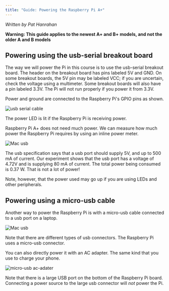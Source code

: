 ```yaml
---
title: "Guide: Powering the Raspberry Pi A+"
---
```


*Written by Pat Hanrahan*

**Warning: This guide applies to the newest A+ and B+ models,
and not the older A and B models**

## Powering using the usb-serial breakout board

The way we will power the Pi in this course 
is to use the usb-serial breakout board.
The header on the breakout board has pins labeled 5V and GND.
On some breakout boards, the 5V pin may be labeled VCC;
if you are uncertain, check the voltage using a multimeter.
Some breakout boards will also have a pin labeled 3.3V.
The Pi will not run properly if you power it from 3.3V.

Power and ground are connected 
to the Raspberry Pi's GPIO pins as shown.

![usb serial cable](../images/power.usb.serial.jpg)

The power LED is lit if the Raspberry Pi is receiving power.

Raspberry Pi A+ does not need much power. 
We can measure how much power the Raspberry Pi requires
by using an inline power meter.

![Mac usb](../images/power.meter.jpg)

The usb specification says that a usb port should supply 5V,
and up to 500 mA of current.
Our experiment shows that the usb port has a voltage of 4.72V
and is supplying 80 mA of current.
The total power being consumed is 0.37 W.
That is not a lot of power! 

Note, however, that the power used 
may go up if you are using LEDs and other peripherals.

## Powering using a micro-usb cable

Another way to power the Raspberry Pi is with a micro-usb
cable connected to a usb port on a laptop.

![Mac usb](../images/power.usb.laptop.jpg)

Note that there are different types of usb connectors.
The Raspberry Pi uses a micro-usb connector.

You can also directly power it with an AC adapter. 
The same kind that you use to charge your phone.

![micro-usb ac-adater](../images/power.usb.ac.adapter.jpg)


Note that there is a large USB port
on the bottom of the Raspberry Pi board.
Connecting a power source to the large usb connector 
will *not* power the Pi.

